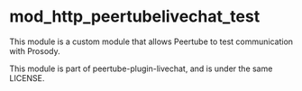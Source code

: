 # mod_http_peertubelivechat_test

This module is a custom module that allows Peertube to test communication with Prosody.

This module is part of peertube-plugin-livechat, and is under the same LICENSE.
